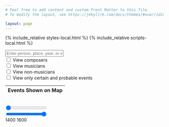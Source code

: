 ```yaml
---
# Feel free to add content and custom Front Matter to this file.
# To modify the layout, see https://jekyllrb.com/docs/themes/#overriding-theme-defaults

layout: page
---
```


{% include_relative styles-local.html %}
{% include_relative scripts-local.html %}

<div class="search-bar">
    <input type="text" id="input" onkeyup="UserSearch()" placeholder="Enter person, place, year, or event">
    <span id="search-count"></span>
    <div class="checkbox-container">
    <div class="checkbox-item">
        <input type="checkbox" id="composer-select" name="composer-select" value="composer-select">
        <label for="composer-select">
            <span class="color-sample" style="background-color: #440154;"></span>
            View composers
        </label>
    </div>
    <div class="checkbox-item">
        <input type="checkbox" id="musician-select" name="musician-select" value="musician-select">
        <label for="musician-select">
            <span class="color-sample" style="background-color: #23ed5c;"></span>
            View musicians
        </label>
    </div>
    <div class="checkbox-item">
        <input type="checkbox" id="non-musician-select" name="non-musician-select" value="non-musician-select">
        <label for="non-musician-select">
            <span class="color-sample" style="background-color: #fde725;"></span>
            View non-musicians
        </label>
    </div>
</div>
</div>
<div class="checkbox-item">
    <input type="checkbox" id="certainty-select" name="certainty-select" value="certainty-select">
    <label for="certainty-select">View only certain and probable events</label>
</div>

<div class="small-space"></div>

<div class="container">
    <div class="row">
        <div id="map"></div>
        <div id="sidebar">
            <div id="sidebar">
                <table id="active-markers-table">
                        <thead>
                            <tr>
                                <th>Events Shown on Map</th>
                            </tr>
                        </thead>
                    <tbody></tbody>
                </table>
            </div>
        </div>
    </div>
    <div class="small-space"></div>
    <div class="histogram-container">
        <table class="histogram">
            <tr id="histogramRow"></tr>
        </table>
        <div class="slider-container">
            <div class="slider-wrapper">
                <div class="slider-highlighted-track"></div> <!-- The blue track -->
                <div class="slider-min-container">
                    <input type="range" id="date-slider-min" min="1400" max="1600" value="1400" step="1" oninput="updateDateRange(); updateSliderBackground()">
                </div>
                <div class="slider-max-container">
                    <input type="range" id="date-slider-max" min="1400" max="1600" value="1600" step="1" oninput="updateDateRange(); updateSliderBackground()">
                </div>
                <div class="slider-active-label-container">
                    <span id="slider-start-active-label" class="slider-active-label-start">1400</span>
                    <span id="slider-end-active-label" class="slider-active-label-end">1600</span>
                </div>
            </div>
            <span id="slider-date-range"></span>
    </div>
</div>
